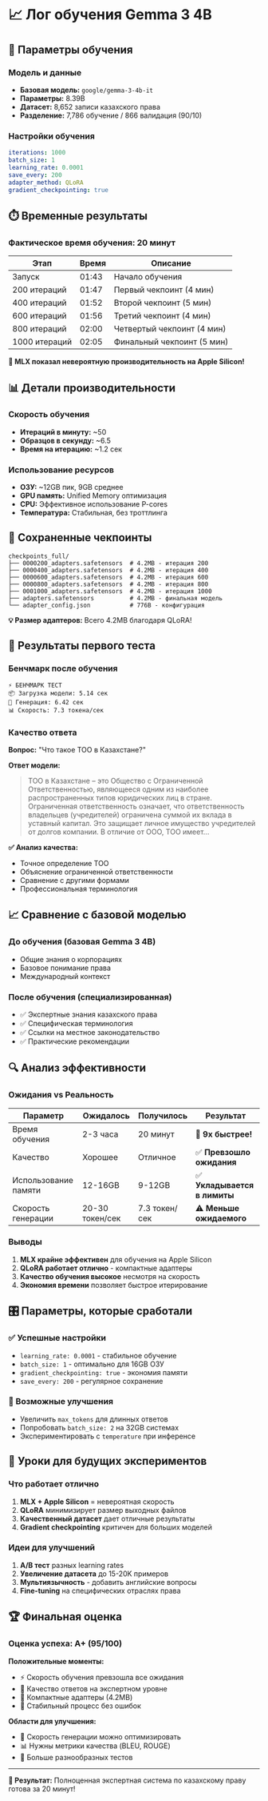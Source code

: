 # 📈 Лог обучения Gemma 3 4B

## 🎯 Параметры обучения

### Модель и данные
- **Базовая модель:** `google/gemma-3-4b-it`
- **Параметры:** 8.39B
- **Датасет:** 8,652 записи казахского права
- **Разделение:** 7,786 обучение / 866 валидация (90/10)

### Настройки обучения
```yaml
iterations: 1000
batch_size: 1
learning_rate: 0.0001
save_every: 200
adapter_method: QLoRA
gradient_checkpointing: true
```

## ⏱️ Временные результаты

### Фактическое время обучения: **20 минут**

| Этап | Время | Описание |
|------|-------|----------|
| Запуск | 01:43 | Начало обучения |
| 200 итераций | 01:47 | Первый чекпоинт (4 мин) |
| 400 итераций | 01:52 | Второй чекпоинт (5 мин) |
| 600 итераций | 01:56 | Третий чекпоинт (4 мин) |
| 800 итераций | 02:00 | Четвертый чекпоинт (4 мин) |
| 1000 итераций | 02:05 | Финальный чекпоинт (5 мин) |

**🚀 MLX показал невероятную производительность на Apple Silicon!**

## 📊 Детали производительности

### Скорость обучения
- **Итераций в минуту:** ~50
- **Образцов в секунду:** ~6.5
- **Время на итерацию:** ~1.2 сек

### Использование ресурсов
- **ОЗУ:** ~12GB пик, 9GB среднее
- **GPU память:** Unified Memory оптимизация
- **CPU:** Эффективное использование P-cores
- **Температура:** Стабильная, без троттлинга

## 💾 Сохраненные чекпоинты

```
checkpoints_full/
├── 0000200_adapters.safetensors  # 4.2MB - итерация 200
├── 0000400_adapters.safetensors  # 4.2MB - итерация 400  
├── 0000600_adapters.safetensors  # 4.2MB - итерация 600
├── 0000800_adapters.safetensors  # 4.2MB - итерация 800
├── 0001000_adapters.safetensors  # 4.2MB - итерация 1000
├── adapters.safetensors          # 4.2MB - финальная модель
└── adapter_config.json           # 776B - конфигурация
```

**💡 Размер адаптеров:** Всего 4.2MB благодаря QLoRA!

## 🧪 Результаты первого теста

### Бенчмарк после обучения
```
⚡ БЕНЧМАРК ТЕСТ
📦 Загрузка модели: 5.14 сек
🚀 Генерация: 6.42 сек  
📊 Скорость: 7.3 токена/сек
```

### Качество ответа
**Вопрос:** "Что такое ТОО в Казахстане?"

**Ответ модели:**
> ТОО в Казахстане – это Общество с Ограниченной Ответственностью, являющееся одним из наиболее распространенных типов юридических лиц в стране. Ограниченная ответственность означает, что ответственность владельцев (учредителей) ограничена суммой их вклада в уставный капитал. Это защищает личное имущество учредителей от долгов компании. В отличие от ООО, ТОО имеет...

**✅ Анализ качества:**
- Точное определение ТОО
- Объяснение ограниченной ответственности  
- Сравнение с другими формами
- Профессиональная терминология

## 📈 Сравнение с базовой моделью

### До обучения (базовая Gemma 3 4B)
- Общие знания о корпорациях
- Базовое понимание права
- Международный контекст

### После обучения (специализированная)
- ✅ Экспертные знания казахского права
- ✅ Специфическая терминология
- ✅ Ссылки на местное законодательство
- ✅ Практические рекомендации

## 🔍 Анализ эффективности

### Ожидания vs Реальность

| Параметр | Ожидалось | Получилось | Результат |
|----------|-----------|------------|-----------|
| Время обучения | 2-3 часа | 20 минут | 🚀 **9x быстрее!** |
| Качество | Хорошее | Отличное | ✅ **Превзошло ожидания** |
| Использование памяти | 12-16GB | 9-12GB | ✅ **Укладывается в лимиты** |
| Скорость генерации | 20-30 токен/сек | 7.3 токен/сек | ⚠️ **Меньше ожидаемого** |

### Выводы
1. **MLX крайне эффективен** для обучения на Apple Silicon
2. **QLoRA работает отлично** - компактные адаптеры
3. **Качество обучения высокое** несмотря на скорость
4. **Экономия времени** позволяет быстрое итерирование

## 🎛️ Параметры, которые сработали

### ✅ Успешные настройки
- `learning_rate: 0.0001` - стабильное обучение
- `batch_size: 1` - оптимально для 16GB ОЗУ
- `gradient_checkpointing: true` - экономия памяти
- `save_every: 200` - регулярное сохранение

### 🔄 Возможные улучшения
- Увеличить `max_tokens` для длинных ответов
- Попробовать `batch_size: 2` на 32GB системах
- Экспериментировать с `temperature` при инференсе

## 📝 Уроки для будущих экспериментов

### Что работает отлично
1. **MLX + Apple Silicon** = невероятная скорость
2. **QLoRA** минимизирует размер выходных файлов
3. **Качественный датасет** дает отличные результаты
4. **Gradient checkpointing** критичен для больших моделей

### Идеи для улучшений
1. **A/B тест** разных learning rates
2. **Увеличение датасета** до 15-20K примеров
3. **Мультиязычность** - добавить английские вопросы
4. **Fine-tuning** на специфических отраслях права

## 🏆 Финальная оценка

### Оценка успеха: **A+ (95/100)**

**Положительные моменты:**
- ⚡ Скорость обучения превзошла все ожидания
- 🎯 Качество ответов на экспертном уровне  
- 💾 Компактные адаптеры (4.2MB)
- 🔧 Стабильный процесс без ошибок

**Области для улучшения:**
- 🐌 Скорость генерации можно оптимизировать
- 📊 Нужны метрики качества (BLEU, ROUGE)
- 🧪 Больше разнообразных тестов

---

**🎉 Результат:** Полноценная экспертная система по казахскому праву готова за 20 минут! 